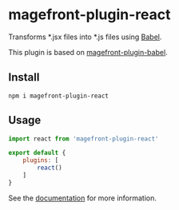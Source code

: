 # magefront-plugin-react

Transforms *.jsx files into *.js files using [Babel](https://babeljs.io/).

This plugin is based on [magefront-plugin-babel](../babel/README.md).

## Install

    npm i magefront-plugin-react

## Usage

```js
import react from 'magefront-plugin-react'

export default {
    plugins: [
        react()
    ]
}
```

See the [documentation](https://ubermanu.github.io/magefront/#/plugins/react) for more information.
